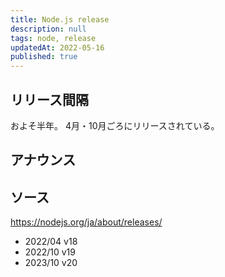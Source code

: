 ```yaml
---
title: Node.js release
description: null
tags: node, release
updatedAt: 2022-05-16
published: true
---
```


## リリース間隔

およそ半年。
4月・10月ごろにリリースされている。

## アナウンス



## ソース

https://nodejs.org/ja/about/releases/

- 2022/04 v18
- 2022/10 v19
- 2023/10 v20
